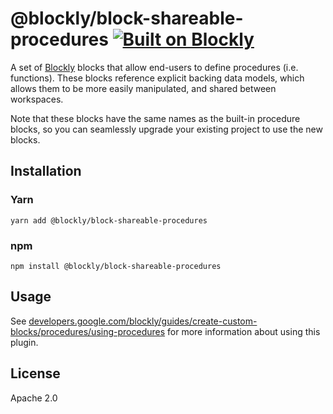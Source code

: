 # @blockly/block-shareable-procedures [![Built on Blockly](https://tinyurl.com/built-on-blockly)](https://github.com/google/blockly)

A set of [Blockly](https://www.npmjs.com/package/blockly) blocks that allow
end-users to define procedures (i.e. functions). These blocks reference explicit
backing data models, which allows them to be more easily manipulated, and shared
between workspaces.

Note that these blocks have the same names as the built-in procedure blocks, so
you can seamlessly upgrade your existing project to use the new blocks.

## Installation

### Yarn
```
yarn add @blockly/block-shareable-procedures
```

### npm
```
npm install @blockly/block-shareable-procedures
```

## Usage

See [developers.google.com/blockly/guides/create-custom-blocks/procedures/using-procedures](https://developers.google.com/blockly/guides/create-custom-blocks/procedures/using-procedures)
for more information about using this plugin.

## License
Apache 2.0
